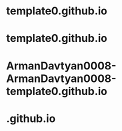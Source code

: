# template0.github.io
# template0.github.io
# ArmanDavtyan0008-ArmanDavtyan0008-template0.github.io
# .github.io
